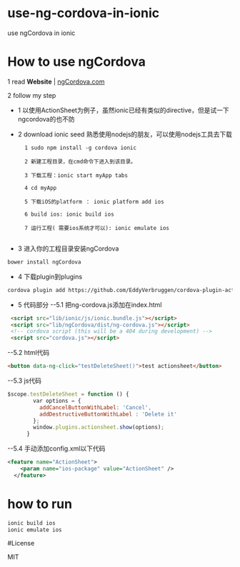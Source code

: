 # use-ng-cordova-in-ionic
use ngCordova in ionic

# How to use ngCordova

1 read **Website** | [ngCordova.com](http://ngcordova.com/)

2 follow my step

- 1 以使用ActionSheet为例子，虽然ionic已经有类似的directive，但是试一下ngcordova的也不防
- 2 download ionic seed 熟悉使用nodejs的朋友，可以使用nodejs工具去下载
  ```
    1 sudo npm install -g cordova ionic
    
    2 新建工程目录，在cmd命令下进入到该目录。
    
    3 下载工程：ionic start myApp tabs
    
    4 cd myApp
    
    5 下载iOS的platform ： ionic platform add ios
    
    6 build ios: ionic build ios
    
    7 运行工程( 需要ios系统才可以): ionic emulate ios
    
  ```

- 3 进入你的工程目录安装ngCordova

```bash
bower install ngCordova
```
- 4 下载plugin到plugins
```bash
cordova plugin add https://github.com/EddyVerbruggen/cordova-plugin-actionsheet.git
```
- 5 代码部分
--5.1 把ng-cordova.js添加在index.html
```html
 <script src="lib/ionic/js/ionic.bundle.js"></script>
 <script src="lib/ngCordova/dist/ng-cordova.js"></script>
 <!-- cordova script (this will be a 404 during development) -->
 <script src="cordova.js"></script>
```
--5.2 html代码
```html
<button data-ng-click="testDeleteSheet()">test actionsheet</button>
```
--5.3 js代码
```js
$scope.testDeleteSheet = function () {
        var options = {
          addCancelButtonWithLabel: 'Cancel',
          addDestructiveButtonWithLabel : 'Delete it'
        };
        window.plugins.actionsheet.show(options);
      }
```
--5.4 手动添加config.xml以下代码
```xml
<feature name="ActionSheet">
    <param name="ios-package" value="ActionSheet" />
  </feature>
```

# how to run
```bash
ionic build ios
ionic emulate ios
```

#License

MIT

